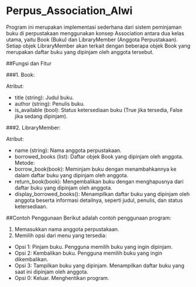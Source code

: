 # Perpus_Association_Alwi
Program ini merupakan implementasi sederhana dari sistem peminjaman buku di perpustakaan menggunakan konsep Association antara dua kelas utama, yaitu Book (Buku) dan LibraryMember (Anggota Perpustakaan). Setiap objek LibraryMember akan terkait dengan beberapa objek Book yang merupakan daftar buku yang dipinjam oleh anggota tersebut.

##Fungsi dan Fitur

###1. Book:

Atribut:
- title (string): Judul buku.
- author (string): Penulis buku.
- is_available (bool): Status ketersediaan buku (True jika tersedia, False jika sedang dipinjam).

###2. LibraryMember:

Atribut:
- name (string): Nama anggota perpustakaan.
- borrowed_books (list): Daftar objek Book yang dipinjam oleh anggota.
Metode:
- borrow_book(book): Meminjam buku dengan menambahkannya ke dalam daftar buku yang dipinjam oleh anggota.
- return_book(book): Mengembalikan buku dengan menghapusnya dari daftar buku yang dipinjam oleh anggota.
- display_borrowed_books(): Menampilkan daftar buku yang dipinjam oleh anggota beserta informasi detailnya, seperti judul, penulis, dan status ketersediaan.

##Contoh Penggunaan
Berikut adalah contoh penggunaan program:
1. Memasukkan nama anggota perpustakaan.
2. Memilih opsi dari menu yang tersedia:
- Opsi 1: Pinjam buku. Pengguna memilih buku yang ingin dipinjam.
- Opsi 2: Kembalikan buku. Pengguna memilih buku yang ingin dikembalikan.
- Opsi 3: Tampilkan buku yang dipinjam. Menampilkan daftar buku yang saat ini dipinjam oleh anggota.
- Opsi 0: Keluar. Menghentikan program.
